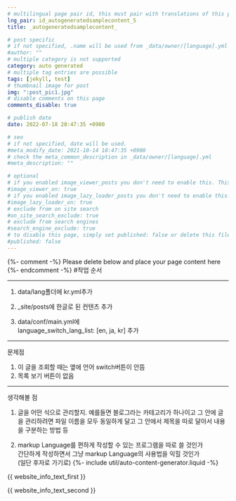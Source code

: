 ```yaml
---
# multilingual page pair id, this must pair with translations of this page. (This name must be unique)
lng_pair: id_autogeneratedsamplecontent_5
title: _autogeneratedsamplecontent_

# post specific
# if not specified, .name will be used from _data/owner/[language].yml
#author: ""
# multiple category is not supported
category: auto generated
# multiple tag entries are possible
tags: [jekyll, test]
# thumbnail image for post
img: ":post_pic1.jpg"
# disable comments on this page
comments_disable: true

# publish date
date: 2022-07-18 20:47:35 +0900

# seo
# if not specified, date will be used.
#meta_modify_date: 2021-10-14 18:47:35 +0900
# check the meta_common_description in _data/owner/[language].yml
#meta_description: ""

# optional
# if you enabled image_viewer_posts you don't need to enable this. This is only if image_viewer_posts = false
#image_viewer_on: true
# if you enabled image_lazy_loader_posts you don't need to enable this. This is only if image_lazy_loader_posts = false
#image_lazy_loader_on: true
# exclude from on site search
#on_site_search_exclude: true
# exclude from search engines
#search_engine_exclude: true
# to disable this page, simply set published: false or delete this file
#published: false
---
```


{%- comment -%} Please delete below and place your page content here {%- endcomment -%}
#작업 순서
<hr>

1. data/lang폴더에 kr.yml추가<br>


2. _site/posts에 한글로 된 컨텐츠 추가<br>


3. data/conf/main.yml에
   <br>language_switch_lang_list: [en, ja, kr] 추가

<hr>
문제점  <br>

1. 이 글을 조회할 때는 옆에 언어 switch버튼이 안뜸
2. 목록 보기 버튼이 없음
<hr>

생각해볼 점<br>

1. 글을 어떤 식으로 관리할지. 예를들면 블로그라는 카테고리가 하나이고
   그 안에 글을 관리하려면 파일 이름을 모두 동일하게 달고
   그 안에서 제목을 따로 달아서 내용을 구분하는 방법 등

2. markup Language를 편하게 작성할 수 있는 프로그램을 따로 쓸 것인가 <br>
   간단하게 작성하면서 그냥 markup Language의 사용법을 익힐 것인가<br>
   (일단 후자로 가기로)
{%- include util/auto-content-generator.liquid -%}

<!-- outline-start -->

{{ website_info_text_first }}

<!-- outline-end -->

{{ website_info_text_second }}
